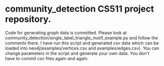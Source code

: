 # community_detection CS511 project repository.

Code for generating graph data is committed. Please look at community_detection/single_label_triangle_motif_example.py and follow the comments there. 
I have run this script and generated csv data which can be loaded into neo4j(examples/vertices.csv and examples/edges.csv). You can change parameters in the script and generate your own data. You don't have to commit csv files again and again.
